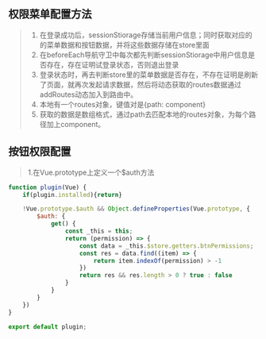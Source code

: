 ## 权限菜单配置方法
> 1. 在登录成功后，sessionStiorage存储当前用户信息；同时获取对应的的菜单数据和按钮数据，并将这些数据存储在store里面
> 2. 在beforeEach导航守卫中每次都先判断sessionStiorage中用户信息是否存在，存在证明试登录状态，否则退出登录
> 3. 登录状态时，再去判断store里的菜单数据是否存在，不存在证明是刷新了页面，就再次发起请求数据，然后将动态获取的routes数据通过addRoutes动态加入到路由中。
> 4. 本地有一个routes对象，键值对是{path: component}
> 5. 获取的数据是数组格式，通过path去匹配本地的routes对象，为每个路径加上component。


## 按钮权限配置
>1.在Vue.prototype上定义一个$auth方法
````javascript
function plugin(Vue) {
    if(plugin.installed){return}

    !Vue.prototype.$auth && Object.defineProperties(Vue.prototype, {
        $auth: {
            get() {
                const _this = this;
                return (permission) => {
                    const data = _this.$store.getters.btnPermissions;
                    const res = data.find((item) => {
                        return item.indexOf(permission) > -1
                    })
                    return res && res.length > 0 ? true : false
                }
            }
        }
    })
}

export default plugin;
````